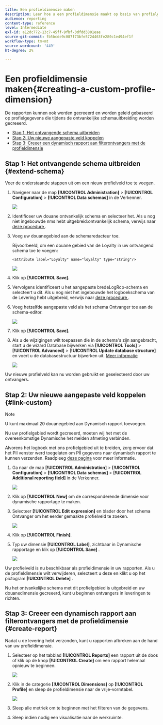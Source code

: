 ```yaml
---
title: Een profieldimensie maken
description: Leer hoe u een profieldimensie maakt op basis van profielgegevens.
audience: reporting
content-type: reference
level: Intermediate
exl-id: a12dc772-13c7-45ff-9fbf-3dfdd3801eae
source-git-commit: fb5bcde9c087f73bfe5724463fe280c1e494ef1f
workflow-type: tm+mt
source-wordcount: '449'
ht-degree: 2%

---
```


# Een profieldimensie maken{#creating-a-custom-profile-dimension}

De rapporten kunnen ook worden gecreeerd en worden geleid gebaseerd op profielgegevens die tijdens de ontvankelijke schemauitbreiding worden gecreeerd.

* [Stap 1: Het ontvangende schema uitbreiden](##extend-schema)
* [Stap 2: Uw nieuwe aangepaste veld koppelen](#link-custom)
* [Stap 3: Creeer een dynamisch rapport aan filterontvangers met de profieldimensie](#create-report)

## Stap 1: Het ontvangende schema uitbreiden {#extend-schema}

Voer de onderstaande stappen uit om een nieuw profielveld toe te voegen.

1. Navigeer naar de map **[!UICONTROL Administration]** > **[!UICONTROL Configuration]** > **[!UICONTROL Data schemas]** in de Verkenner.

   ![](assets/custom_field_1.png)

1. Identificeer uw douane ontvankelijk schema en selecteer het. Als u nog niet ingebouwde nms hebt uitgebreid:ontvankelijk schema, verwijs naar [ deze procedure ](https://experienceleague.adobe.com/nl/docs/campaign/campaign-v8/developer/shemas-forms/extend-schema).

1. Voeg uw douanegebied aan de schemaredacteur toe.

   Bijvoorbeeld, om een douane gebied van de Loyalty in uw ontvangend schema toe te voegen:

   ```
   <attribute label="Loyalty" name="loyalty" type="string"/>
   ```

   ![](assets/custom_field_2.png)

1. Klik op **[!UICONTROL Save]**.

1. Vervolgens identificeert u het aangepaste bredeLogRcp-schema en selecteert u dit. Als u nog niet het ingebouwde het logboekschema van de Levering hebt uitgebreid, verwijs naar [ deze procedure ](https://experienceleague.adobe.com/nl/docs/campaign/campaign-v8/developer/shemas-forms/extend-schema).

1. Voeg hetzelfde aangepaste veld als het schema Ontvanger toe aan de schema-editor.

   ![](assets/custom_field_3.png)

1. Klik op **[!UICONTROL Save]**.

1. Als u de wijzigingen wilt toepassen die in de schema&#39;s zijn aangebracht, start u de wizard Database bijwerken via **[!UICONTROL Tools]** > **[!UICONTROL Advanced]** > **[!UICONTROL Update database structure]** en voert u de databasestructuur bijwerken uit. [Meer informatie](https://experienceleague.adobe.com/nl/docs/campaign/campaign-v8/developer/shemas-forms/update-database-structure)

   ![](assets/custom_field_4.png)

Uw nieuwe profielveld kan nu worden gebruikt en geselecteerd door uw ontvangers.

## Stap 2: Uw nieuwe aangepaste veld koppelen {#link-custom}

>[!NOTE]
>
> U kunt maximaal 20 douanegebied aan Dynamisch rapport toevoegen.

Nu uw profielgebied wordt gecreeerd, moeten wij het met de overeenkomstige Dynamische het melden afmeting verbinden.

Alvorens het logboek met ons profielgebied uit te breiden, zorg ervoor dat het PII venster werd toegelaten om PII gegevens naar dynamisch rapport te kunnen verzenden. Raadpleeg [deze pagina](pii-agreement.md) voor meer informatie.

1. Ga naar de map **[!UICONTROL Administration]** > **[!UICONTROL Configuration]** > **[!UICONTROL Data schemas]** > **[!UICONTROL Additional reporting field]** in de Verkenner.

   ![](assets/custom_field_5.png)

1. Klik op **[!UICONTROL New]** om de corresponderende dimensie voor dynamische rapportage te maken.

1. Selecteer **[!UICONTROL Edit expression]** en blader door het schema Ontvanger om het eerder gemaakte profielveld te zoeken.

   ![](assets/custom_field_6.png)

1. Klik op **[!UICONTROL Finish]**.

1. Typ uw dimensie **[!UICONTROL Label]**, zichtbaar in Dynamische rapportage en klik op **[!UICONTROL Save]** .

   ![](assets/custom_field_7.png)

Uw profielveld is nu beschikbaar als profieldimensie in uw rapporten. Als u de profieldimensie wilt verwijderen, selecteert u deze en klikt u op het pictogram **[!UICONTROL Delete]** .

Nu het ontvankelijke schema met dit profielgebied is uitgebreid en uw douanedimensie gecreeerd, kunt u beginnen ontvangers in leveringen te richten.

## Stap 3: Creeer een dynamisch rapport aan filterontvangers met de profieldimensie {#create-report}

Nadat u de levering hebt verzonden, kunt u rapporten afbreken aan de hand van uw profieldimensie.

1. Selecteer op het tabblad **[!UICONTROL Reports]** een rapport uit de doos of klik op de knop **[!UICONTROL Create]** om een rapport helemaal opnieuw te beginnen.

   ![](assets/custom_field_8.png)

1. Klik in de categorie **[!UICONTROL Dimensions]** op **[!UICONTROL Profile]** en sleep de profieldimensie naar de vrije-vormtabel.

   ![](assets/custom_field_9.png)

1. Sleep alle metriek om te beginnen met het filteren van de gegevens.

1. Sleep indien nodig een visualisatie naar de werkruimte.

